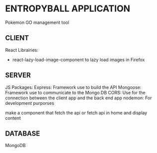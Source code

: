 # ENTROPYBALL APPLICATION
Pokemon GO management tool

## CLIENT
React
Librairies:
* react-lazy-load-image-component to lazy load images in Firefox
## SERVER
JS Packages:
Express: Framework use to build the API
Mongoose: Framework use to communicate to the Mongo DB
CORS: Use for the connection between the client app and the back end app
nodemon: For development purporses

make a component that fetch the api or fetch api in home and display content
## DATABASE
MongoDB
